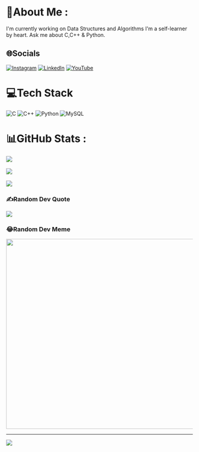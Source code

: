 # 💫About Me :
I'm currently working on Data Structures and Algorithms
I'm a self-learner by heart.
Ask me about C,C++ & Python.


## 🌐Socials
[![Instagram](https://img.shields.io/badge/Instagram-%23E4405F.svg?logo=Instagram&logoColor=white)](https://instagram.com/r_ahulanand) [![LinkedIn](https://img.shields.io/badge/LinkedIn-%230077B5.svg?logo=linkedin&logoColor=white)](https://www.linkedin.com/in/r-ahulanand/) [![YouTube](https://img.shields.io/badge/YouTube-%23FF0000.svg?logo=YouTube&logoColor=white)](https://youtube.com/c/AnandCorp.) 

# 💻Tech Stack

![C](https://img.shields.io/badge/c-%2300599C.svg?style=flat&logo=c&logoColor=white) ![C++](https://img.shields.io/badge/c++-%2300599C.svg?style=flat&logo=c%2B%2B&logoColor=white) ![Python](https://img.shields.io/badge/python-3670A0?style=flat&logo=python&logoColor=ffdd54) ![MySQL](https://img.shields.io/badge/mysql-%2300f.svg?style=flat&logo=mysql&logoColor=white)

# 📊GitHub Stats :
![](https://github-readme-stats.vercel.app/api?username=zeul22&theme=radical&hide_border=false&include_all_commits=false&count_private=false)<br/>
<br/>
![](https://github-readme-streak-stats.herokuapp.com/?user=zeul22&theme=radical&hide_border=false)<br/>
<br/>
![](https://github-readme-stats.vercel.app/api/top-langs/?username=zeul22&theme=radical&hide_border=false&include_all_commits=false&count_private=false&layout=compact)
<br/>
### ✍️Random Dev Quote
![](https://quotes-github-readme.vercel.app/api?type=horizontal&theme=radical)

### 😂Random Dev Meme
<img src="https://random-memer.herokuapp.com/" width="512px"/>


---
[![](https://visitcount.itsvg.in/api?id=zeul22&icon=0&color=0)](https://visitcount.itsvg.in)
